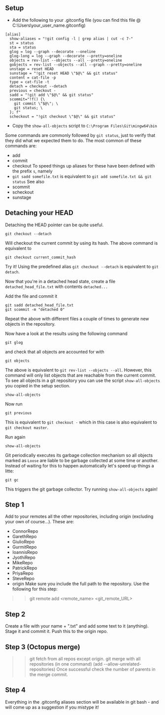 Setup
-----
* Add the following to your .gitconfig file (you can find this file @ C:\Users\your_user_name\.gitconfig)
```{r, engine='bash'}
[alias]
  show-aliases = "!git config -l | grep alias | cut -c 7-"
  st = status
  sta = status
  glog = log --graph --decorate --oneline
  glog-long = log --graph --decorate --pretty=oneline
  objects = rev-list --objects --all --pretty=oneline
  gobjects = rev-list --objects --all --graph --pretty=oneline
  unstage = reset HEAD
  sunstage = "!git reset HEAD \"$@\" && git status"
  content = cat-file -p
  type = cat-file -t
  detach = checkout --detach
  previous = checkout -
  sadd = "!git add \"$@\" && git status"
  scommit="!f() {\
  	git commit \"$@\"; \
  	git status; \
  }; f"
  scheckout = "!git checkout \"$@\" && git status"
```
* Copy the ```show-all-objects``` script to ```C:\Program Files\Git\mingw64\bin```

Some commands are commonly followed by ```git status```, just to verify that they did what we expected them to do. The most common of these commands are: 
* add
* commit
* checkout
To speed things up aliases for these have been defined with the prefix ```s```, namely
* ```git sadd somefile.txt``` is equivalent to ```git add somefile.txt && git status```
See also
* scommit
* scheckout
* sunstage

Detaching your HEAD
-------------------
Detaching the HEAD pointer can be quite useful.
```
git checkout --detach
```
Will checkout the current commit by using its hash. The above command is equivalent to
```
git checkout current_commit_hash
```
Try it! Using the predefined alias ```git checkout --detach``` is equivalent to ```git detach```. 

Now that you're in a detached head state, create a file ```detached_head_file.txt``` with contents ```detached...```

Add the file and commit it
```
git sadd detached_head_file.txt
git scommit -m "detached 0"
```
Repeat the above with different files a couple of times to generate new objects in the repository.

Now have a look at the results using the following command 
```
git glog
```
and check that all objects are accounted for with
```
git objects
```
The above is equivalent to ```git rev-list --objects --all```. However, this command will only list objects that are reachable from the current commit. To see all objects in a git repository you can use the script ```show-all-objects``` you copied in the setup section. 
```
show-all-objects
```

Now run
```
git previous
```
This is equivalent to ```git checkout -``` which in this case is also equivalent to ```git checkout master```.

Run again 
```
show-all-objects
```
Git periodically executes its garbage collection mechanism so all objects marked as ```Loose``` are liable to be garbage collected at some time or another. Instead of waiting for this to happen automatically let's speed up things a litte: 
```
git gc
```
This triggers the git garbage collector. Try running ```show-all-objects``` again!


Step 1
------
Add to your remotes all the other repositories, including origin (excluding your own of course...).
These are:
* ConnorRepo
* GarethRepo
* GiulioRepo
* GurmitRepo
* IoannisRepo
* JyothiRepo
* MikeRepo
* PatrickRepo
* PriyaRepo
* SteveRepo
* origin
Make sure you include the full path to the repository.
Use the following for this step:
>> git remote add <remote_name> <git_remote_URL>



Step 2
------
Create a file with your name + ".txt" and add some text to it (anything).
Stage it and commit it.
Push this to the origin repo.

Step 3 (Octopus merge)
------
>> git fetch from all repos except origin.
>> git merge with all repositories (in one command) (add --allow-unrelated-repositories)
Once successful check the number of parents in the merge commit. 

Step 4
------


Everything in the .gitconfig aliases section will be available in git bash - and will come up as a suggestion 
if you mistype it!
